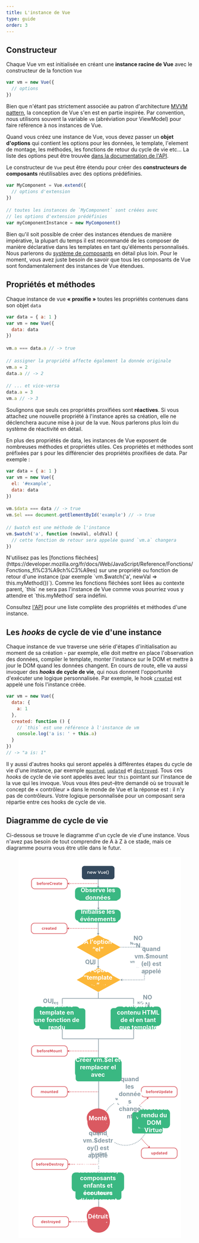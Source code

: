 ```yaml
---
title: L'instance de Vue
type: guide
order: 3
---
```


## Constructeur

Chaque Vue vm est initialisée en créant une **instance racine de Vue** avec le constructeur de la fonction `Vue`

``` js
var vm = new Vue({
  // options
})
```

Bien que n'étant pas strictement associée au patron d'architecture [MVVM pattern](https://en.wikipedia.org/wiki/Model_View_ViewModel), la conception de Vue s'en est en partie inspirée. Par convention, nous utilisons souvent la variable `vm` (abréviation pour ViewModel) pour faire référence à nos instances de Vue.

Quand vous créez une instance de Vue, vous devez passer un **objet d'options** qui contient les options pour les données, le template, l'element de montage, les méthodes, les fonctions de retour du cycle de vie etc... La liste des options peut être trouvée [dans la documentation de l'API](../api).

Le constructeur de `Vue` peut être étendu pour créer des **constructeurs de composants** réutilisables avec des options prédéfinies.

``` js
var MyComponent = Vue.extend({
  // options d'extension
})

// toutes les instances de `MyComponent` sont créées avec
// les options d'extension prédéfinies
var myComponentInstance = new MyComponent()
```

Bien qu'il soit possible de créer des instances étendues de manière impérative, la plupart du temps il est recommandé de les composer de manière déclarative dans les templates en tant qu'éléments personnalisés. Nous parlerons du [système de composants](components.html) en détail plus loin. Pour le moment, vous avez juste besoin de savoir que tous les composants de Vue sont fondamentalement des instances de Vue étendues. 

## Propriétés et méthodes

Chaque instance de vue **« proxifie »** toutes les propriétés contenues dans son objet `data`

``` js
var data = { a: 1 }
var vm = new Vue({
  data: data
})

vm.a === data.a // -> true

// assigner la propriété affecte également la donnée originale
vm.a = 2
data.a // -> 2

// ... et vice-versa
data.a = 3
vm.a // -> 3
```

Soulignons que seuls ces propriétés proxifiées sont **réactives**. Si vous attachez une nouvelle propriété à l'instance après sa création, elle ne déclenchera aucune mise à jour de la vue. Nous parlerons plus loin du système de réactivité en détail.

En plus des propriétés de data, les instances de Vue exposent de nombreuses méthodes et propriétés utiles. Ces propriétés et méthodes sont préfixées par `$` pour les différencier des propriétés proxifiées de data. Par exemple :

``` js
var data = { a: 1 }
var vm = new Vue({
  el: '#example',
  data: data
})

vm.$data === data // -> true
vm.$el === document.getElementById('example') // -> true

// $watch est une méthode de l'instance
vm.$watch('a', function (newVal, oldVal) {
  // cette fonction de retour sera appelée quand `vm.a` changera
})
```

<p class="tip">N'utilisez pas les [fonctions fléchées](https://developer.mozilla.org/fr/docs/Web/JavaScript/Reference/Fonctions/Fonctions_fl%C3%A9ch%C3%A9es) sur une propriété ou fonction de retour d'une instance  (par exemple `vm.$watch('a', newVal => this.myMethod())`). Comme les fonctions fléchées sont liées au contexte parent, `this` ne sera pas l'instance de Vue comme vous pourriez vous y attendre et `this.myMethod` sera indéfini.</p>

Consultez [l'API](../api) pour une liste complète des propriétés et méthodes d'une instance. 

## Les *hooks* de cycle de vie d'une instance

Chaque instance de vue traverse une série d'étapes d'initialisation au moment de sa création - par exemple, elle doit mettre en place l'observation des données, compiler le template, monter l'instance sur le DOM et mettre à jour le DOM quand les données changent. En cours de route, elle va aussi invoquer des **_hooks_ de cycle de vie**, qui nous donnent l'opportunité d'exécuter une logique personnalisée. Par exemple, le hook [`created`](../api/#created) est appelé une fois l'instance créée.

``` js
var vm = new Vue({
  data: {
    a: 1
  },
  created: function () {
    // `this` est une référence à l'instance de vm
    console.log('a is: ' + this.a)
  }
})
// -> "a is: 1"
```

Il y aussi d'autres hooks qui seront appelés à différentes étapes du cycle de vie d'une instance, par exemple [`mounted`](../api/#mounted), [`updated`](../api/#updated) et [`destroyed`](../api/#destroyed). Tous ces *hooks* de cycle de vie sont appelés avec leur `this` pointant sur l'instance de la vue qui les invoque. Vous vous êtes peut-être demandé où se trouvait le concept de « contrôleur » dans le monde de Vue et la réponse est : il n'y pas de contrôleurs. Votre logique personnalisée pour un composant sera répartie entre ces hooks de cycle de vie.

## Diagramme de cycle de vie

Ci-dessous se trouve le diagramme d'un cycle de vie d'une instance. Vous n'avez pas besoin de tout comprendre de A à Z à ce stade, mais ce diagramme pourra vous être utile dans le futur.

<div class="lifecycle">
	<style scoped>
		.lifecycle {
		    position: relative;
		    font-size: 2vw;
		    font-weight: bold;
		    color: #fff;
		    text-align: center;
		}
		@media (min-width: 760px) {
			.lifecycle {
		    	font-size: 16px;
			}
		}
		.lifecycle--observe-data,
		.lifecycle--init-event,
		.lifecycle--has-el,
		.lifecycle--has-template,
		.lifecycle--when-mount,
		.lifecycle--if-el-yes,
		.lifecycle--if-el-no,
		.lifecycle--if-template-yes,
		.lifecycle--if-template-no,
		.lifecycle--compile-function,
		.lifecycle--compile-template,
		.lifecycle--create-el,
		.lifecycle--virtual-dom,
		.lifecycle--when-data-change,
		.lifecycle--when-destroy,
		.lifecycle--teardown,
		.lifecycle--mounted,
		.lifecycle--destroyed {
			z-index: 2;
		    position: absolute; 
		    transform: translate(-50%, -50%);
		    background-color: #3ab882;
		    border-radius: 10px;
		}
		.lifecycle--observe-data,
		.lifecycle--init-event,
		.lifecycle--compile-function,
		.lifecycle--compile-template,
		.lifecycle--create-el,
		.lifecycle--virtual-dom,
		.lifecycle--teardown {
		    background-color: #3ab882;
		    border-radius: 10px;
		}
		.lifecycle--has-el,
		.lifecycle--has-template {
		    background-color: #fcb738;
		    border-radius: 50%;
		}
		.lifecycle--mounted,
		.lifecycle--destroyed {
		    background-color: #da5961;
		    border-radius: 50%;
		}
		.lifecycle--when-mount,
		.lifecycle--if-el-yes,
		.lifecycle--if-el-no,
		.lifecycle--if-template-yes,
		.lifecycle--if-template-no,
		.lifecycle--when-data-change,
		.lifecycle--when-destroy {
			color: #8699A3;
		    background-color: #fff;
		}
		.lifecycle--observe-data {
		    top: 9.7%;
		    left: 49%;
		    width: 24.5%;
		    height: 3.3%;
		}
		.lifecycle--init-event {
		    top: 15.3%;
		    left: 49%;
		    width: 24.5%;
		    height: 2.9%;
		}
		.lifecycle--has-el {
		    top: 23.2%;
		    left: 49%;
		    width: 16%;
		    height: 4%;
		}
		.lifecycle--has-template {
			top: 31.6%;
			left: 49%;
			width: 16%;
			height: 4%;
		}
		.lifecycle--when-mount {
			top: 27%;
		    left: 77.5%;
		    width: 18%;
			height: 4%;
		}
		.lifecycle--if-el-yes {
	        left: 45%;
		    top: 27.4%;
		    width: 6%;
		    height: 1%;
		}
		.lifecycle--if-el-no {
		    top: 22.2%;
		    left: 70.5%;
		    width: 6%;
		    height: 1%;
		}
		.lifecycle--if-template-yes {
	        top: 37.7%;
		    left: 22.5%;
		    width: 6%;
		    height: 1%;
		}
		.lifecycle--if-template-no {
		    top: 37.7%;
		    left: 75.5%;
		    width: 6%;
		    height: 1%;
		}
		.lifecycle--compile-function {
			top: 41.7%;
		    left: 27%;
		    width: 24.5%;
		    height: 5%;
		}
		.lifecycle--compile-template {
			top: 41.7%;
		    left: 70.5%;
		    width: 24.5%;
		    height: 5%;
		}
		.lifecycle--create-el {
			top: 55%;
		    left: 49%;
		    width: 24.5%;
		    height: 5%;
		}
		.lifecycle--virtual-dom {
    		top: 68.5%;
	        left: 79%;
    		width: 17%;
		    height: 5%;
		}
		.lifecycle--when-data-change {
		    top: 63%;
    		left: 66%;
    		width: 13%;
			height: 4%;
		}
		.lifecycle--when-destroy {
			top: 75.2%;
		    left: 49%;
		    width: 17%;
			height: 4%;
		}
		.lifecycle--teardown {
	        top: 85%;
		    left: 49%;
    		width: 28%;
		    height: 5%;
		}
		.lifecycle--mounted {
    		top: 68.3%;
		    left: 49%;
	        width: 12%;
		    height: 5%;
		}
		.lifecycle--destroyed {
		    top: 94%;
		    left: 49%;
	        width: 12%;
		    height: 5%;
		}
		.lifecycle--observe-data span,
		.lifecycle--init-event span,
		.lifecycle--has-el span,
		.lifecycle--has-template span,
		.lifecycle--when-mount span,
		.lifecycle--if-el-yes span,
		.lifecycle--if-el-no span,
		.lifecycle--if-template-yes span,
		.lifecycle--if-template-no span,
		.lifecycle--compile-function span,
		.lifecycle--compile-template span,
		.lifecycle--create-el span,
		.lifecycle--virtual-dom span,
		.lifecycle--when-data-change span,
		.lifecycle--when-destroy span,
		.lifecycle--teardown span,
		.lifecycle--mounted span,
		.lifecycle--destroyed span {
		    position: absolute;
		    top: 50%;
		    left: 50%;
			transform: translate(-50%, -50%);
			width: 100%;
		}
	</style>
	<div class="lifecycle--observe-data"><span>Observe les données</span></div>
	<div class="lifecycle--init-event"><span>Initialise les événements</span></div>
	<div class="lifecycle--has-el"><span>A l'option “el”</span></div>
	<div class="lifecycle--has-template"><span>A l'option “template”</span></div>
	<div class="lifecycle--when-mount"><span>quand vm.$mount(el) est appelé</span></div>
	<div class="lifecycle--if-el-yes"><span>OUI</span></div>
	<div class="lifecycle--if-el-no"><span>NON</span></div>
	<div class="lifecycle--if-template-yes"><span>OUI</span></div>
	<div class="lifecycle--if-template-no"><span>NON</span></div>
	<div class="lifecycle--compile-function"><span>Compiler le template en une fonction de rendu</span></div>
	<div class="lifecycle--compile-template"><span>Compiler le contenu HTML de el en tant que template</span></div>
	<div class="lifecycle--create-el"><span>Créer vm.$el et remplacer el avec</span></div>
	<div class="lifecycle--virtual-dom"><span>Nouveau rendu du DOM Virtuel</span></div>
	<div class="lifecycle--when-data-change"><span>quand les données changent</span></div>
	<div class="lifecycle--when-destroy"><span>quand vm.$destroy() est appelé</span></div>
	<div class="lifecycle--teardown"><span>Démontage des observateurs, composants enfants et écouteurs d'événement</span></div>
	<div class="lifecycle--mounted"><span>Monté</span></div>
	<div class="lifecycle--destroyed"><span>Détruit</span></div>
	<p><img src="/images/lifecycle.png" alt="Lifecycle"></p>
</div>
